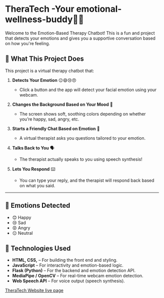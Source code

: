 # TheraTech -Your emotional-wellness-buddy💬🙂

Welcome to the Emotion-Based Therapy Chatbot! This is a fun and project that detects your emotions and gives you a supportive conversation based on how you're feeling.

## 🌟 What This Project Does

This project is a virtual therapy chatbot that:

1. **Detects Your Emotion** 😐😄😢😠  
   - Click a button and the app will detect your facial emotion using your webcam.

2. **Changes the Background Based on Your Mood** 🎨  
   - The screen shows soft, soothing colors depending on whether you’re happy, sad, angry, etc.

3. **Starts a Friendly Chat Based on Emotion** 💬  
   - A virtual therapist asks you questions tailored to your emotion.

4. **Talks Back to You** 🗣️  
   - The therapist actually speaks to you using speech synthesis!

5. **Lets You Respond** ⌨️  
   - You can type your reply, and the therapist will respond back based on what you said.
---

## 📸 Emotions Detected

- 😊 Happy  
- 😢 Sad  
- 😡 Angry  
- 😐 Neutral

## 🧠 Technologies Used

- **HTML, CSS,** – For building the front end and styling.
- **JavaScript** – For interactivity and emotion-based logic.
- **Flask (Python)** – For the backend and emotion detection API.
- **MediaPipe / OpenCV** – For real-time webcam emotion detection.
- **Web Speech API** – For voice output (speech synthesis).

[TheraTech Website live page](http://127.0.0.1:5500/)
